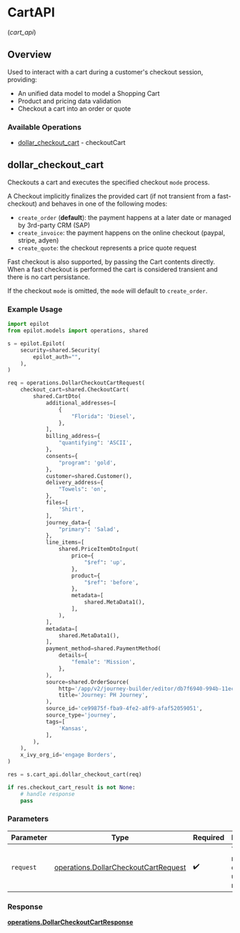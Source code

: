 # CartAPI
(*cart_api*)

## Overview

Used to interact with a cart during a customer's checkout session, providing:
 - An unified data model to model a Shopping Cart
 - Product and pricing data validation
 - Checkout a cart into an order or quote


### Available Operations

* [dollar_checkout_cart](#dollar_checkout_cart) - checkoutCart

## dollar_checkout_cart

Checkouts a cart and executes the specified checkout `mode` process.

A Checkout implicitly finalizes the provided cart (if not transient from a fast-checkout) and behaves in one of the following modes:
- `create_order` (**default**): the payment happens at a later date or managed by 3rd-party CRM (SAP)
- `create_invoice`: the payment happens on the online checkout (paypal, stripe, adyen)
- `create_quote`: the checkout represents a price quote request

Fast checkout is also supported, by passing the Cart contents directly.
When a fast checkout is performed the cart is considered transient and there is no cart persistance.

If the checkout `mode` is omitted, the `mode` will default to `create_order`.


### Example Usage

```python
import epilot
from epilot.models import operations, shared

s = epilot.Epilot(
    security=shared.Security(
        epilot_auth="",
    ),
)

req = operations.DollarCheckoutCartRequest(
    checkout_cart=shared.CheckoutCart(
        shared.CartDto(
            additional_addresses=[
                {
                    "Florida": 'Diesel',
                },
            ],
            billing_address={
                "quantifying": 'ASCII',
            },
            consents={
                "program": 'gold',
            },
            customer=shared.Customer(),
            delivery_address={
                "Towels": 'on',
            },
            files=[
                'Shirt',
            ],
            journey_data={
                "primary": 'Salad',
            },
            line_items=[
                shared.PriceItemDtoInput(
                    price={
                        "$ref": 'up',
                    },
                    product={
                        "$ref": 'before',
                    },
                    metadata=[
                        shared.MetaData1(),
                    ],
                ),
            ],
            metadata=[
                shared.MetaData1(),
            ],
            payment_method=shared.PaymentMethod(
                details={
                    "female": 'Mission',
                },
            ),
            source=shared.OrderSource(
                http='/app/v2/journey-builder/editor/db7f6940-994b-11ec-a46d-9f1824ff2939',
                title='Journey: PH Journey',
            ),
            source_id='ce99875f-fba9-4fe2-a8f9-afaf52059051',
            source_type='journey',
            tags=[
                'Kansas',
            ],
        ),
    ),
    x_ivy_org_id='engage Borders',
)

res = s.cart_api.dollar_checkout_cart(req)

if res.checkout_cart_result is not None:
    # handle response
    pass
```

### Parameters

| Parameter                                                                                    | Type                                                                                         | Required                                                                                     | Description                                                                                  |
| -------------------------------------------------------------------------------------------- | -------------------------------------------------------------------------------------------- | -------------------------------------------------------------------------------------------- | -------------------------------------------------------------------------------------------- |
| `request`                                                                                    | [operations.DollarCheckoutCartRequest](../../models/operations/dollarcheckoutcartrequest.md) | :heavy_check_mark:                                                                           | The request object to use for the request.                                                   |


### Response

**[operations.DollarCheckoutCartResponse](../../models/operations/dollarcheckoutcartresponse.md)**

